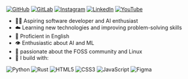 
[![GitHub](https://img.shields.io/badge/github-%232E3440.svg?&style=for-the-badge&logo=github&logoColor=%23D8DEE9)](https://github.com/zanyshh)
[![GitLab](https://img.shields.io/badge/gitlab-%232E3440.svg?&style=for-the-badge&logo=gitlab&logoColor=%2388C0D0)](https://gitlab.com/sanishsangeeth973)
[![Instagram](https://img.shields.io/badge/instagram-%232E3440.svg?&style=for-the-badge&logo=instagram&logoColor=%2381A1C1)](https://www.instagram.com/zanyshh/)
[![LinkedIn](https://img.shields.io/badge/linkedin-%232E3440.svg?&style=for-the-badge&logo=linkedin&logoColor=%235E81AC)](https://www.linkedin.com/in/sanish-sangeeth-64b86b310/)
[![YouTube](https://img.shields.io/badge/youtube-%232E3440.svg?&style=for-the-badge&logo=youtube&logoColor=%238FBCBB)](https://www.youtube.com/@zanylyf)



- 🐻‍❄️ Aspiring software developer and AI enthusiast
- ☁️ Learning new technologies and improving problem-solving skills
- 💬 Proficient in English
- 👁️ Enthusiastic about AI and ML
- 🏐 passionate about the FOSS community and Linux
- 🍵 I build with:

![Python](https://img.shields.io/badge/python-%232E3440?style=flat&logo=python&logoColor=%2381A1C1)
![Rust](https://img.shields.io/badge/rust-%232E3440.svg?style=flat&logo=rust&logoColor=%23D8DEE9)
![HTML5](https://img.shields.io/badge/html5-%232E3440.svg?style=flat&logo=html5&logoColor=%23D8DEE9)
![CSS3](https://img.shields.io/badge/css3-%232E3440.svg?style=flat&logo=css3&logoColor=%23D8DEE9)
![JavaScript](https://img.shields.io/badge/javascript-%232E3440?style=flat&logo=javascript&logoColor=%23F7DF1E) 
![Figma](https://img.shields.io/badge/figma-%232E3440.svg?style=flat&logo=figma&logoColor=%23D8DEE9)










